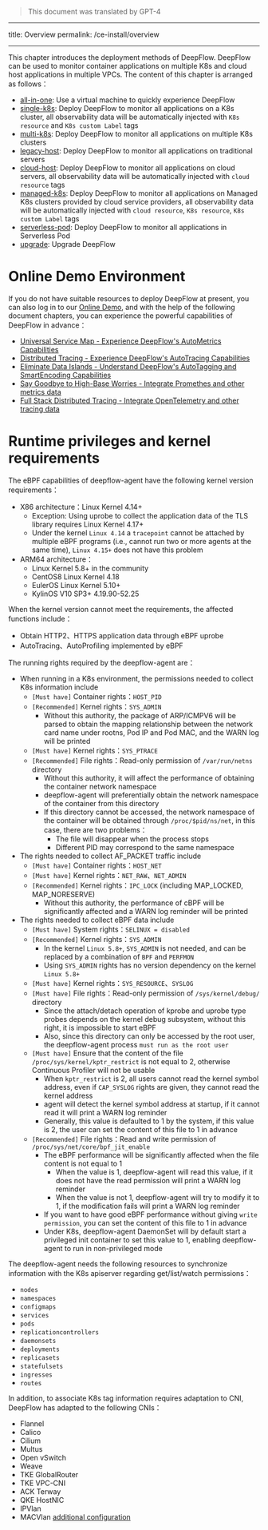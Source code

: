 > This document was translated by GPT-4

---

title: Overview
permalink: /ce-install/overview

---

This chapter introduces the deployment methods of DeepFlow. DeepFlow can be used to monitor container applications on multiple K8s and cloud host applications in multiple VPCs. The content of this chapter is arranged as follows：

- [all-in-one](./all-in-one/): Use a virtual machine to quickly experience DeepFlow
- [single-k8s](./single-k8s/): Deploy DeepFlow to monitor all applications on a K8s cluster, all observability data will be automatically injected with `K8s resource` and `K8s custom Label` tags
- [multi-k8s](./multi-k8s/): Deploy DeepFlow to monitor all applications on multiple K8s clusters
- [legacy-host](./legacy-host/): Deploy DeepFlow to monitor all applications on traditional servers
- [cloud-host](./cloud-host/): Deploy DeepFlow to monitor all applications on cloud servers, all observability data will be automatically injected with `cloud resource` tags
- [managed-k8s](./managed-k8s/): Deploy DeepFlow to monitor all applications on Managed K8s clusters provided by cloud service providers, all observability data will be automatically injected with `cloud resource`, `K8s resource`, `K8s custom Label` tags
- [serverless-pod](./serverless-pod/): Deploy DeepFlow to monitor all applications in Serverless Pod
- [upgrade](./upgrade/): Upgrade DeepFlow

# Online Demo Environment

If you do not have suitable resources to deploy DeepFlow at present, you can also log in to our [Online Demo](https://ce-demo.deepflow.yunshan.net), and with the help of the following document chapters, you can experience the powerful capabilities of DeepFlow in advance：

- [Universal Service Map - Experience DeepFlow's AutoMetrics Capabilities](../features/universal-map/auto-metrics/)
- [Distributed Tracing - Experience DeepFlow's AutoTracing Capabilities](../features/distributed-tracing/auto-tracing/)
- [Eliminate Data Islands - Understand DeepFlow's AutoTagging and SmartEncoding Capabilities](../features/auto-tagging/elimilate-data-silos/)
- [Say Goodbye to High-Base Worries - Integrate Promethes and other metrics data](../integration/input/metrics/metrics-auto-tagging/)
- [Full Stack Distributed Tracing - Integrate OpenTelemetry and other tracing data](../integration/input/tracing/full-stack-distributed-tracing/)

# Runtime privileges and kernel requirements

The eBPF capabilities of deepflow-agent have the following kernel version requirements：

- X86 architecture：Linux Kernel 4.14+
  - Exception: Using uprobe to collect the application data of the TLS library requires Linux Kernel 4.17+
  - Under the kernel `Linux 4.14` a `tracepoint` cannot be attached by multiple eBPF programs (i.e., cannot run two or more agents at the same time), `Linux 4.15+` does not have this problem
- ARM64 architecture：
  - Linux Kernel 5.8+ in the community
  - CentOS8 Linux Kernel 4.18
  - EulerOS Linux Kernel 5.10+
  - KylinOS V10 SP3+ 4.19.90-52.25

When the kernel version cannot meet the requirements, the affected functions include：

- Obtain HTTP2、HTTPS application data through eBPF uprobe
- AutoTracing、AutoProfiling implemented by eBPF

The running rights required by the deepflow-agent are：

- When running in a K8s environment, the permissions needed to collect K8s information include
  - `[Must have]` Container rights：`HOST_PID`
  - `[Recommended]` Kernel rights：`SYS_ADMIN`
    - Without this authority, the package of ARP/ICMPV6 will be parsed to obtain the mapping relationship between the network card name under rootns, Pod IP and Pod MAC, and the WARN log will be printed
  - `[Must have]` Kernel rights：`SYS_PTRACE`
  - `[Recommended]` File rights：Read-only permission of `/var/run/netns` directory
    - Without this authority, it will affect the performance of obtaining the container network namespace
    - deepflow-agent will preferentially obtain the network namespace of the container from this directory
    - If this directory cannot be accessed, the network namespace of the container will be obtained through `/proc/$pid/ns/net`, in this case, there are two problems：
      - The file will disappear when the process stops
      - Different PID may correspond to the same namespace
- The rights needed to collect AF_PACKET traffic include
  - `[Must have]` Container rights：`HOST_NET`
  - `[Must have]` Kernel rights：`NET_RAW`、`NET_ADMIN`
  - `[Recommended]` Kernel rights：`IPC_LOCK` (including MAP_LOCKED, MAP_NORESERVE)
    - Without this authority, the performance of cBPF will be significantly affected and a WARN log reminder will be printed
- The rights needed to collect eBPF data include
  - `[Must have]` System rights：`SELINUX = disabled`
  - `[Recommended]` Kernel rights：`SYS_ADMIN`
    - In the kernel `Linux 5.8+`, `SYS_ADMIN` is not needed, and can be replaced by a combination of `BPF` and `PERFMON`
    - Using `SYS_ADMIN` rights has no version dependency on the kernel `Linux 5.8+`
  - `[Must have]` Kernel rights：`SYS_RESOURCE`、`SYSLOG`
  - `[Must have]` File rights：Read-only permission of `/sys/kernel/debug/` directory
    - Since the attach/detach operation of kprobe and uprobe type probes depends on the kernel debug subsystem, without this right, it is impossible to start eBPF
    - Also, since this directory can only be accessed by the root user, the deepflow-agent process `must run as the root user`
  - `[Must have]` Ensure that the content of the file `/proc/sys/kernel/kptr_restrict` is not equal to 2, otherwise Continuous Profiler will not be usable
    - When `kptr_restrict` is 2, all users cannot read the kernel symbol address, even if `CAP_SYSLOG` rights are given, they cannot read the kernel address
    - agent will detect the kernel symbol address at startup, if it cannot read it will print a WARN log reminder
    - Generally, this value is defaulted to 1 by the system, if this value is 2, the user can set the content of this file to 1 in advance
  - `[Recommended]` File rights：Read and write permission of `/proc/sys/net/core/bpf_jit_enable`
    - The eBPF performance will be significantly affected when the file content is not equal to 1
      - When the value is 1, deepflow-agent will read this value, if it does not have the read permission will print a WARN log reminder
      - When the value is not 1, deepflow-agent will try to modify it to 1, if the modification fails will print a WARN log reminder
    - If you want to have good eBPF performance without giving `write permission`, you can set the content of this file to 1 in advance
    - Under K8s, deepflow-agent DaemonSet will by default start a privileged init container to set this value to 1, enabling deepflow-agent to run in non-privileged mode

The deepflow-agent needs the following resources to synchronize information with the K8s apiserver regarding get/list/watch permissions：

- `nodes`
- `namespaces`
- `configmaps`
- `services`
- `pods`
- `replicationcontrollers`
- `daemonsets`
- `deployments`
- `replicasets`
- `statefulsets`
- `ingresses`
- `routes`

In addition, to associate K8s tag information requires adaptation to CNI, DeepFlow has adapted to the following CNIs：

- Flannel
- Calico
- Cilium
- Multus
- Open vSwitch
- Weave
- TKE GlobalRouter
- TKE VPC-CNI
- ACK Terway
- QKE HostNIC
- IPVlan
- MACVlan [additional configuration](../best-practice/special-environment-deployment/#macvlan)
